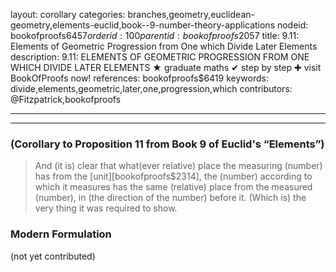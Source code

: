 layout: corollary
categories: branches,geometry,euclidean-geometry,elements-euclid,book--9-number-theory-applications
nodeid: bookofproofs$6457
orderid: 100
parentid: bookofproofs$2057
title: 9.11: Elements of Geometric Progression from One which Divide Later Elements
description: 9.11: ELEMENTS OF GEOMETRIC PROGRESSION FROM ONE WHICH DIVIDE LATER ELEMENTS &#9733; graduate maths &#10004; step by step &#10010; visit BookOfProofs now!
references: bookofproofs$6419
keywords: divide,elements,geometric,later,one,progression,which
contributors: @Fitzpatrick,bookofproofs

---


---

### (Corollary to Proposition 11 from Book 9 of Euclid's “Elements”)

> And (it is) clear that what(ever relative) place the measuring (number) has from the [unit][bookofproofs$2314], the (number) according to which it measures has the same (relative) place from the measured (number), in (the direction of the number) before it. (Which is) the very thing it was required to show.


### Modern Formulation

(not yet contributed)
